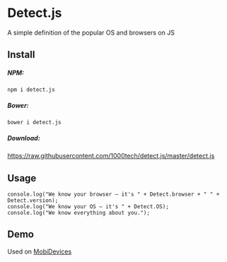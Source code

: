 # Detect.js
A simple definition of the popular OS and browsers on JS

## Install

##### NPM:
```smartyconfig
npm i detect.js
```

##### Bower:
```smartyconfig
bower i detect.js
```

##### Download:

 https://raw.githubusercontent.com/1000tech/detect.js/master/detect.js

## Usage
```smartyconfig
console.log("We know your browser – it's " + Detect.browser + " " + Detect.version);
console.log("We know your OS – it's " + Detect.OS);
console.log("We know everything about you.");
```

## Demo
Used on [MobiDevices](https://mobidevices.ru)